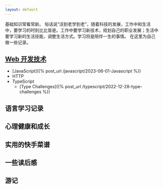 ```yaml
---
layout: default
---
```


基础知识常看常新。
俗话说“活到老学到老”，随着科技的发展，工作中和生活中，要学习的时刻比比皆是。工作中要学习新技术，规划自己的职业发展；生活中要学习新的生活技能，调整生活方式。学习将是陪伴一生的事情。
在这里为自己做一些记录。

## [Web 开发技术](https://developer.mozilla.org/zh-CN/docs/Web)
  - [JavaScript]({% post_url /javascript/2023-06-01-Javascript %})
  - HTTP
  - TypeScript
    - [Type Challenges]({% post_url /typescript/2022-12-28-type-challenges %})
## 语言学习记录
## 心理健康和成长
## 实用的快手菜谱
## 一些读后感
## 游记






